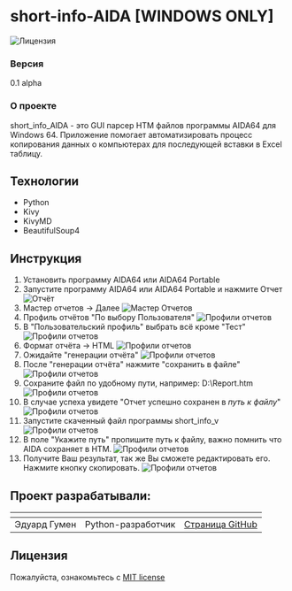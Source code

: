 # short-info-AIDA [WINDOWS ONLY]
![Лицензия](https://img.shields.io/github/license/HRSpaceX/backend)

### Версия

0.1 alpha

### О проекте
short_info_AIDA - это GUI парсер HTM файлов программы AIDA64 для Windows 64.
Приложение помогает автоматизировать процесс копирования данных о компьютерах для последующей вставки в Excel таблицу.

## Технологии
- Python
- Kivy
- KivyMD
- BeautifulSoup4

## Инструкция

1. Установить программу AIDA64 или AIDA64 Portable
2. Запустите программу AIDA64 или AIDA64 Portable и нажмите Отчет
![Отчёт](https://github.com/hydrospirt/short-info-AIDA/tree/master/for_manual/1.png)
3. Мастер отчетов -> Далее
![Мастер Отчетов](https://github.com/hydrospirt/short-info-AIDA/tree/master/for_manual/2.png)
4. Профиль отчётов "По выбору Пользователя"
![Профили отчетов](https://github.com/hydrospirt/short-info-AIDA/tree/master/for_manual/3.png)
5. В "Пользовательский профиль" выбрать всё кроме "Тест"
![Профили отчетов](https://github.com/hydrospirt/short-info-AIDA/tree/master/for_manual/4.png)
6. Формат отчёта -> HTML
![Профили отчетов](https://github.com/hydrospirt/short-info-AIDA/tree/master/for_manual/5.png)
7. Ожидайте "генерации отчёта"
![Профили отчетов](https://github.com/hydrospirt/short-info-AIDA/tree/master/for_manual/6.png)
8. После "генерации отчёта" нажмите "сохранить в файле"
![Профили отчетов](https://github.com/hydrospirt/short-info-AIDA/tree/master/for_manual/7.png)
9. Сохраните файл по удобному пути, например: D:\Report.htm
![Профили отчетов](https://github.com/hydrospirt/short-info-AIDA/tree/master/for_manual/8.png)
10. В случае успеха увидете "Отчет успешно сохранен в *путь к файлу*"
![Профили отчетов](https://github.com/hydrospirt/short-info-AIDA/tree/master/for_manual/9.png)
11. Запустите скаченный файл программы short_info_v
![Профили отчетов](https://github.com/hydrospirt/short-info-AIDA/tree/master/for_manual/10.png) 
12. В поле "Укажите путь" пропишите путь к файлу, важно помнить что AIDA сохраняет в HTM.
![Профили отчетов](https://github.com/hydrospirt/short-info-AIDA/tree/master/for_manual/11.png)
13. Получите Ваш результат, так же Вы сможете редактировать его. Нажмите кнопку скопировать.
![Профили отчетов](https://github.com/hydrospirt/short-info-AIDA/tree/master/for_manual/12.png)

## Проект разрабатывали:
| <!-- --> | <!-- -->      | <!-- -->    |
|----------|---------------|-------------|
| Эдуард Гумен | Python-разработчик | [Cтраница GitHub](https://github.com/hydrospirt) |


## Лицензия

Пожалуйста, ознакомьтесь с [MIT license](https://github.com/hydrospirt/short-info-AIDA?tab=MIT-1-ov-file)
